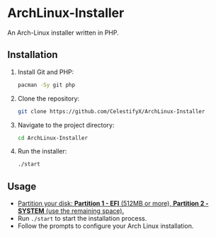 # ArchLinux-Installer

An Arch-Linux installer written in PHP.

## Installation

1. Install Git and PHP:
    ```bash
    pacman -Sy git php
    ```

2. Clone the repository:
    ```bash
    git clone https://github.com/CelestifyX/ArchLinux-Installer
    ```

3. Navigate to the project directory:
    ```bash
    cd ArchLinux-Installer
    ```

4. Run the installer:
    ```bash
    ./start
    ```

## Usage

- [Partition your disk: **Partition 1 - EFI** (512MB or more), **Partition 2 - SYSTEM** (use the remaining space).](GUIDE.md)
- Run `./start` to start the installation process.
- Follow the prompts to configure your Arch Linux installation.